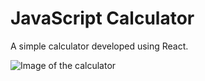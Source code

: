 # JavaScript Calculator

A simple calculator developed using React.

![Image of the calculator](https://icecube-eu-301.icedrive.io/thumbnail?p=93tcebTPgDnas1%2B0BXpY0AiJZTnc4MV70yWT90I8X3HGko%2Fj%2FqDUMZTReIJjcCN7NNbbPntYxScVNqD6d4%2FlfkrjLAabf%2BZrxVMhikZNUccNzM7pBoFqm3TZrlAUdxlc&w=1280&h=1280&m=cropped)

